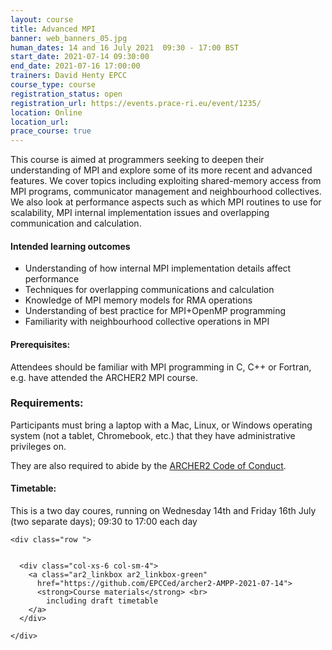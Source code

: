 ```yaml
---
layout: course
title: Advanced MPI
banner: web_banners_05.jpg 
human_dates: 14 and 16 July 2021  09:30 - 17:00 BST
start_date: 2021-07-14 09:30:00
end_date: 2021-07-16 17:00:00
trainers: David Henty EPCC
course_type: course
registration_status: open
registration_url: https://events.prace-ri.eu/event/1235/  
location: Online
location_url:
prace_course: true
---
```


This course is aimed at programmers seeking to deepen their understanding of MPI and explore some of its more recent and advanced features. We cover topics including exploiting shared-memory access from MPI programs, communicator management and neighbourhood collectives. We also look at performance aspects such as which MPI routines to use for scalability, MPI internal implementation issues and overlapping communication and calculation.

#### Intended learning outcomes

- Understanding of how internal MPI implementation details affect performance
- Techniques for overlapping communications and calculation
- Knowledge of MPI memory models for RMA operations
- Understanding of best practice for MPI+OpenMP programming
- Familiarity with neighbourhood collective operations in MPI

#### Prerequisites:

Attendees should be familiar with MPI programming in C, C++ or Fortran, e.g. have attended the ARCHER2 MPI course.



### Requirements:

Participants must bring a laptop with a Mac, Linux, or Windows operating system (not a tablet, Chromebook, etc.) that they have administrative privileges on.

They are also required to abide by the [ARCHER2  Code of Conduct](../../../about/policies/code-of-conduct.html). 


#### Timetable:

This is a two day coures, running on Wednesday 14th and Friday 16th July (two separate days); 
09:30 to 17:00 each day


<section id="service">

<!-- 

<h2><a name="materials">Course materials</a></h2>
 -->


    <div class="row ">	

 		
      <div class="col-xs-6 col-sm-4">
        <a class="ar2_linkbox ar2_linkbox-green" 
          href="https://github.com/EPCCed/archer2-AMPP-2021-07-14">
          <strong>Course materials</strong> <br>
			including draft timetable        
        </a>
      </div>


<!--  
      <div class="col-xs-6 col-sm-4">
        <a class="ar2_linkbox ar2_linkbox-teal" 
          href="https://pad.archer2.ac.uk/p/210714-advanced-mpi">
          <strong>Course Chat</strong>       
        </a>
      </div>
		
 -->
 	</div>
		
		
					


<!-- 		
<h2><a name="videos">Videos</a></h2>

<h3>Session 1</h3>

<div>
	<iframe title="Video" width="560" height="315" src="https://www.youtube.com/embed/xxxxxxxxxxx" frameborder="0" allow="accelerometer; autoplay; encrypted-media; gyroscope; picture-in-picture" allowfullscreen></iframe>
</div>

 -->





<!-- 
<h2><a name="feedback">Feedback</a></h2>


    <div class="row ">	

      <div class="col-xs-6 col-sm-4">
        <a class="ar2_linkbox ar2_linkbox-teal" 

		   href="https://events.prace-ri.eu/event/1235/surveys/822"

		>
          <strong>Feedback</strong><br/>
          Please let us know what was great about this course and anything we can improve
        </a>
      </div>
    </div>
		
 -->		

 
</section>


